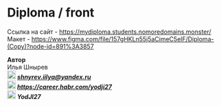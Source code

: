 # Diploma / front 

Ссылка на сайт -  https://mydiploma.students.nomoredomains.monster/  
Макет - https://www.figma.com/file/157gHKLn55j5aCimeC5elF/Diploma-(Copy)?node-id=891%3A3857

**Автор**  
Илья Шнырев  
***<img src="https://www.pngrepo.com/png/285/170/email.png" width="20" height="20">  shnyrev.iilya@yandex.ru***   
***<img src="https://simpleicons.org/icons/habr.svg" width="20" height="20">  https://career.habr.com/yodji27***  
***<img src="https://simpleicons.org/icons/telegram.svg" width="20" height="20">  YodJI27***  

